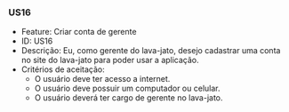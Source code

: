 ### US16

- Feature: Criar conta de gerente
- ID: US16
- Descrição: Eu, como gerente do lava-jato, desejo cadastrar uma conta no site do lava-jato para poder usar a aplicação.
- Critérios de aceitação:
    * O usuário deve ter acesso a internet.
    * O usuário deve possuir um computador ou celular.
    * O usuário deverá ter cargo de gerente no lava-jato.